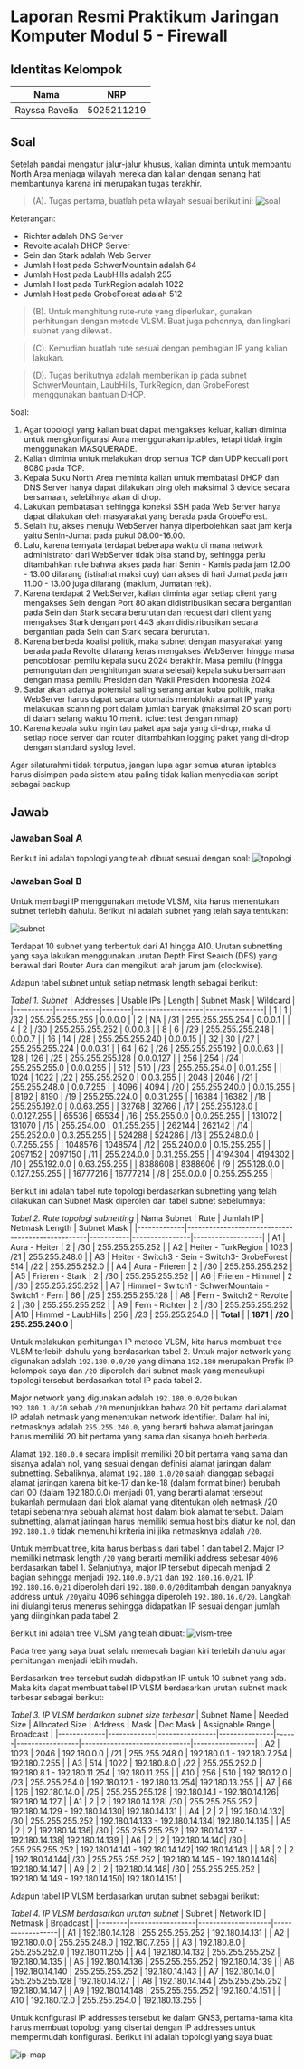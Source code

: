 # Laporan Resmi Praktikum Jaringan Komputer Modul 5 - Firewall

## Identitas Kelompok
| Nama                                 | NRP        |
| -------------------------------------|------------|
| Rayssa Ravelia                       | 5025211219 |


## Soal
Setelah pandai mengatur jalur-jalur khusus, kalian diminta untuk membantu North Area menjaga wilayah mereka dan kalian dengan senang hati membantunya karena ini merupakan tugas terakhir. <br />
> (A). Tugas pertama, buatlah peta wilayah sesuai berikut ini:
![soal](./img/image.png)

Keterangan:	
- Richter adalah DNS Server
- Revolte adalah DHCP Server
- Sein dan Stark adalah Web Server
- Jumlah Host pada SchwerMountain adalah 64
- Jumlah Host pada LaubHills adalah 255
- Jumlah Host pada TurkRegion adalah 1022
- Jumlah Host pada GrobeForest adalah 512

> (B). Untuk menghitung rute-rute yang diperlukan, gunakan perhitungan dengan metode VLSM. Buat juga pohonnya, dan lingkari subnet yang dilewati.

> (C). Kemudian buatlah rute sesuai dengan pembagian IP yang kalian lakukan. 

> (D). Tugas berikutnya adalah memberikan ip pada subnet SchwerMountain, LaubHills, TurkRegion, dan GrobeForest menggunakan bantuan DHCP.

Soal:
1. Agar topologi yang kalian buat dapat mengakses keluar, kalian diminta untuk mengkonfigurasi Aura menggunakan iptables, tetapi tidak ingin menggunakan MASQUERADE.
2. Kalian diminta untuk melakukan drop semua TCP dan UDP kecuali port 8080 pada TCP.
3. Kepala Suku North Area meminta kalian untuk membatasi DHCP dan DNS Server hanya dapat dilakukan ping oleh maksimal 3 device secara bersamaan, selebihnya akan di drop.
4. Lakukan pembatasan sehingga koneksi SSH pada Web Server hanya dapat dilakukan oleh masyarakat yang berada pada GrobeForest.
5. Selain itu, akses menuju WebServer hanya diperbolehkan saat jam kerja yaitu Senin-Jumat pada pukul 08.00-16.00.
6. Lalu, karena ternyata terdapat beberapa waktu di mana network administrator dari WebServer tidak bisa stand by, sehingga perlu ditambahkan rule bahwa akses pada hari Senin - Kamis pada jam 12.00 - 13.00 dilarang (istirahat maksi cuy) dan akses di hari Jumat pada jam 11.00 - 13.00 juga dilarang (maklum, Jumatan rek).
7. Karena terdapat 2 WebServer, kalian diminta agar setiap client yang mengakses Sein dengan Port 80 akan didistribusikan secara bergantian pada Sein dan Stark secara berurutan dan request dari client yang mengakses Stark dengan port 443 akan didistribusikan secara bergantian pada Sein dan Stark secara berurutan.
8. Karena berbeda koalisi politik, maka subnet dengan masyarakat yang berada pada Revolte dilarang keras mengakses WebServer hingga masa pencoblosan pemilu kepala suku 2024 berakhir. Masa pemilu (hingga pemungutan dan penghitungan suara selesai) kepala suku bersamaan dengan masa pemilu Presiden dan Wakil Presiden Indonesia 2024.
9. Sadar akan adanya potensial saling serang antar kubu politik, maka WebServer harus dapat secara otomatis memblokir  alamat IP yang melakukan scanning port dalam jumlah banyak (maksimal 20 scan port) di dalam selang waktu 10 menit. 
(clue: test dengan nmap)
10. Karena kepala suku ingin tau paket apa saja yang di-drop, maka di setiap node server dan router ditambahkan logging paket yang di-drop dengan standard syslog level. 

Agar silaturahmi tidak terputus, jangan lupa agar semua aturan iptables harus disimpan pada sistem atau paling tidak kalian menyediakan script sebagai backup.

## Jawab
### Jawaban Soal A
Berikut ini adalah topologi yang telah dibuat sesuai dengan soal:
![topologi](./img/topologi.png)

### Jawaban Soal B
Untuk membagi IP menggunakan metode VLSM, kita harus menentukan subnet terlebih dahulu. Berikut ini adalah subnet yang telah saya tentukan:

![subnet](./img/subnet.png)

Terdapat 10 subnet yang terbentuk dari A1 hingga A10. Urutan subnetting yang saya lakukan menggunakan urutan Depth First Search (DFS) yang berawal dari Router Aura dan mengikuti arah jarum jam (clockwise).

Adapun tabel subnet untuk setiap netmask length sebagai berikut:

*Tabel 1. Subnet*
| Addresses | Usable IPs | Length | Subnet Mask       | Wildcard       |
|-----------|------------|--------|-------------------|----------------|
| 1         | 1          | /32    | 255.255.255.255   | 0.0.0.0        |
| 2         | NA         | /31    | 255.255.255.254   | 0.0.0.1        |
| 4         | 2          | /30    | 255.255.255.252   | 0.0.0.3        |
| 8         | 6          | /29    | 255.255.255.248   | 0.0.0.7        |
| 16        | 14         | /28    | 255.255.255.240   | 0.0.0.15       |
| 32        | 30         | /27    | 255.255.255.224   | 0.0.0.31       |
| 64        | 62         | /26    | 255.255.255.192   | 0.0.0.63       |
| 128       | 126        | /25    | 255.255.255.128   | 0.0.0.127      |
| 256       | 254        | /24    | 255.255.255.0     | 0.0.0.255      |
| 512       | 510        | /23    | 255.255.254.0     | 0.0.1.255      |
| 1024      | 1022       | /22    | 255.255.252.0     | 0.0.3.255      |
| 2048      | 2046       | /21    | 255.255.248.0     | 0.0.7.255      |
| 4096      | 4094       | /20    | 255.255.240.0     | 0.0.15.255     |
| 8192      | 8190       | /19    | 255.255.224.0     | 0.0.31.255     |
| 16384     | 16382      | /18    | 255.255.192.0     | 0.0.63.255     |
| 32768     | 32766      | /17    | 255.255.128.0     | 0.0.127.255    |
| 65536     | 65534      | /16    | 255.255.0.0       | 0.0.255.255    |
| 131072    | 131070     | /15    | 255.254.0.0       | 0.1.255.255    |
| 262144    | 262142     | /14    | 255.252.0.0       | 0.3.255.255    |
| 524288    | 524286     | /13    | 255.248.0.0       | 0.7.255.255    |
| 1048576   | 1048574    | /12    | 255.240.0.0       | 0.15.255.255   |
| 2097152   | 2097150    | /11    | 255.224.0.0       | 0.31.255.255   |
| 4194304   | 4194302    | /10    | 255.192.0.0       | 0.63.255.255   |
| 8388608   | 8388606    | /9     | 255.128.0.0       | 0.127.255.255  |
| 16777216  | 16777214   | /8     | 255.0.0.0         | 0.255.255.255  |


Berikut ini adalah tabel rute topologi berdasarkan subnetting yang telah dilakukan dan Subnet Mask diperoleh dari tabel subnet sebelumnya:

*Tabel 2. Rute topologi subnetting*
| Nama Subnet | Rute                                             | Jumlah IP | Netmask Length | Subnet Mask       |
|-------------|--------------------------------------------------|-----------|----------------|-------------------|
| A1          | Aura - Heiter                                    | 2         | /30            | 255.255.255.252   |
| A2          | Heiter - TurkRegion                              | 1023      | /21            | 255.255.248.0     |
| A3          | Heiter - Switch3 - Sein - Switch3- GrobeForest   | 514       | /22            | 255.255.252.0     |
| A4          | Aura - Frieren                                   | 2         | /30            | 255.255.255.252   |
| A5          | Frieren - Stark                                  | 2         | /30            | 255.255.255.252   |
| A6          | Frieren - Himmel                                 | 2         | /30            | 255.255.255.252   |
| A7          | Himmel - Switch1 - SchwerMountain - Switch1 - Fern | 66        | /25            | 255.255.255.128   |
| A8          | Fern - Switch2 - Revolte                         | 2         | /30            | 255.255.255.252   |
| A9          | Fern - Richter                                   | 2         | /30            | 255.255.255.252   |
| A10         | Himmel - LaubHills                               | 256       | /23            | 255.255.254.0     |
| **Total**   |                                                  | **1871**  | **/20**        | **255.255.240.0** |

Untuk melakukan perhitungan IP metode VLSM, kita harus membuat tree VLSM terlebih dahulu yang berdasarkan tabel 2. Untuk major network yang digunakan adalah `192.180.0.0/20` yang dimana `192.180` merupakan Prefix IP kelompok saya dan `/20` diperoleh dari subnet mask yang mencukupi topologi tersebut berdasarkan total IP pada tabel 2. 

Major network yang digunakan adalah `192.180.0.0/20` bukan `192.180.1.0/20` sebab `/20` menunjukkan bahwa 20 bit pertama dari alamat IP adalah netmask yang menentukan network identifier. Dalam hal ini, netmasknya adalah `255.255.240.0`, yang berarti bahwa alamat jaringan harus memiliki 20 bit pertama yang sama dan sisanya boleh berbeda. 

Alamat `192.180.0.0` secara implisit memiliki 20 bit pertama yang sama dan sisanya adalah nol, yang sesuai dengan definisi alamat jaringan dalam subnetting. Sebaliknya, alamat `192.180.1.0/20` salah dianggap sebagai alamat jaringan karena bit ke-17 dan ke-18 (dalam format biner) berubah dari 00 (dalam 192.180.0.0) menjadi 01, yang berarti alamat tersebut bukanlah permulaan dari blok alamat yang ditentukan oleh netmask /20 tetapi sebenarnya sebuah alamat host dalam blok alamat tersebut. Dalam subnetting, alamat jaringan harus memiliki semua host bits diatur ke nol, dan `192.180.1.0` tidak memenuhi kriteria ini jika netmasknya adalah `/20`.

Untuk membuat tree, kita harus berbasis dari tabel 1 dan tabel 2. Major IP memiliki netmask length `/20` yang berarti memiliki address sebesar `4096` berdasarkan tabel 1. Selanjutnya, major IP tersebut dipecah menjadi 2 bagian sehingga menjadi `192.180.0.0/21` dan `192.180.16.0/21`. IP `192.180.16.0/21` diperoleh dari `192.180.0.0/20`ditambah dengan banyaknya address untuk `/20`yaitu 4096 sehingga diperoleh `192.180.16.0/20`. Langkah ini diulangi terus menerus sehingga didapatkan IP sesuai dengan jumlah yang diinginkan pada tabel 2. 

Berikut ini adalah tree VLSM yang telah dibuat:
![vlsm-tree](./img/prak5-vlsm-tree.drawio.png)

Pada tree yang saya buat selalu memecah bagian kiri terlebih dahulu agar perhitungan menjadi lebih mudah. 

Berdasarkan tree tersebut sudah didapatkan IP untuk 10 subnet yang ada. Maka kita dapat membuat tabel IP VLSM berdasarkan urutan subnet mask terbesar sebagai berikut:

*Tabel 3. IP VLSM berdarkan subnet size terbesar*
| Subnet Name | Needed Size | Allocated Size | Address       | Mask | Dec Mask        | Assignable Range             | Broadcast       |
|-------------|-------------|----------------|---------------|------|-----------------|------------------------------|-----------------|
| A2          | 1023        | 2046           | 192.180.0.0   | /21  | 255.255.248.0   | 192.180.0.1 - 192.180.7.254  | 192.180.7.255   |
| A3          | 514         | 1022           | 192.180.8.0   | /22  | 255.255.252.0   | 192.180.8.1 - 192.180.11.254 | 192.180.11.255  |
| A10         | 256         | 510            | 192.180.12.0  | /23  | 255.255.254.0   | 192.180.12.1 - 192.180.13.254| 192.180.13.255  |
| A7          | 66          | 126            | 192.180.14.0  | /25  | 255.255.255.128 | 192.180.14.1 - 192.180.14.126| 192.180.14.127  |
| A1          | 2           | 2              | 192.180.14.128| /30  | 255.255.255.252 | 192.180.14.129 - 192.180.14.130| 192.180.14.131 |
| A4          | 2           | 2              | 192.180.14.132| /30  | 255.255.255.252 | 192.180.14.133 - 192.180.14.134| 192.180.14.135 |
| A5          | 2           | 2              | 192.180.14.136| /30  | 255.255.255.252 | 192.180.14.137 - 192.180.14.138| 192.180.14.139 |
| A6          | 2           | 2              | 192.180.14.140| /30  | 255.255.255.252 | 192.180.14.141 - 192.180.14.142| 192.180.14.143 |
| A8          | 2           | 2              | 192.180.14.144| /30  | 255.255.255.252 | 192.180.14.145 - 192.180.14.146| 192.180.14.147 |
| A9          | 2           | 2              | 192.180.14.148| /30  | 255.255.255.252 | 192.180.14.149 - 192.180.14.150| 192.180.14.151 |

Adapun tabel IP VLSM berdasarkan urutan subnet sebagai berikut:

*Tabel 4. IP VLSM berdasarkan urutan subnet*
| Subnet | Network ID       | Netmask            | Broadcast        |
|--------|------------------|--------------------|------------------|
| A1     | 192.180.14.128   | 255.255.255.252    | 192.180.14.131   |
| A2     | 192.180.0.0      | 255.255.248.0      | 192.180.7.255    |
| A3     | 192.180.8.0      | 255.255.252.0      | 192.180.11.255   |
| A4     | 192.180.14.132   | 255.255.255.252    | 192.180.14.135   |
| A5     | 192.180.14.136   | 255.255.255.252    | 192.180.14.139   |
| A6     | 192.180.14.140   | 255.255.255.252    | 192.180.14.143   |
| A7     | 192.180.14.0     | 255.255.255.128    | 192.180.14.127   |
| A8     | 192.180.14.144   | 255.255.255.252    | 192.180.14.147   |
| A9     | 192.180.14.148   | 255.255.255.252    | 192.180.14.151   |
| A10    | 192.180.12.0     | 255.255.254.0      | 192.180.13.255   |

Untuk konfigurasi IP addresses tersebut ke dalam GNS3, pertama-tama kita harus membuat topologi yang disertai dengan IP addresses untuk mempermudah konfigurasi. Berikut ini adalah topologi yang saya buat:

![ip-map](./img/ip-map.png)
